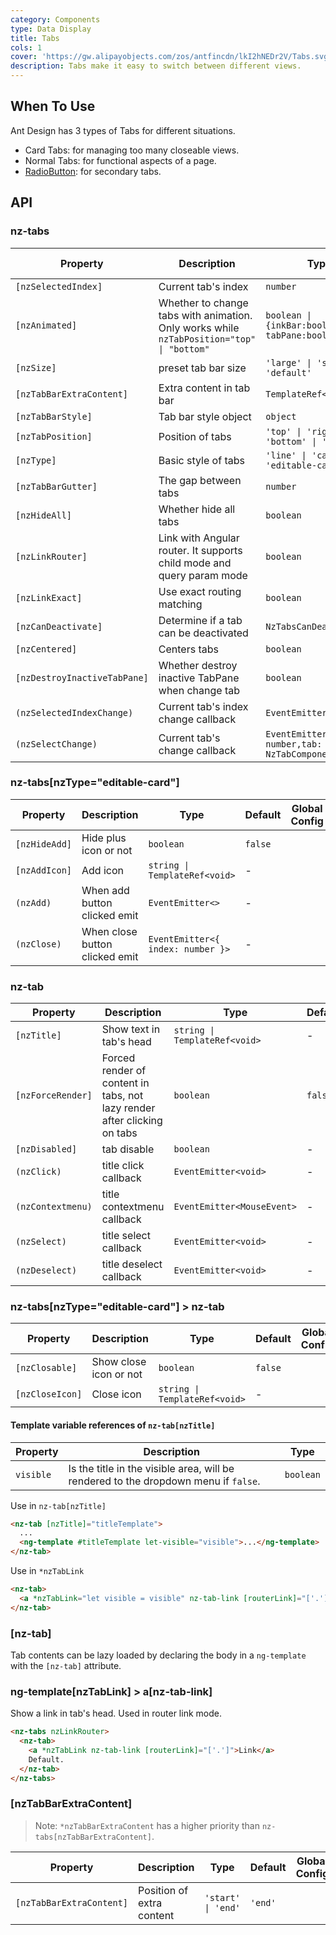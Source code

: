 ```yaml
---
category: Components
type: Data Display
title: Tabs
cols: 1
cover: 'https://gw.alipayobjects.com/zos/antfincdn/lkI2hNEDr2V/Tabs.svg'
description: Tabs make it easy to switch between different views.
---
```



## When To Use

Ant Design has 3 types of Tabs for different situations.

- Card Tabs: for managing too many closeable views.
- Normal Tabs: for functional aspects of a page.
- [RadioButton](/components/radio/en/#components-radio-demo-radiobutton): for secondary tabs.


## API

### nz-tabs

| Property                     | Description                                                                               | Type                                                | Default                            | Global Config |
| ---------------------------- | ----------------------------------------------------------------------------------------- | --------------------------------------------------- | ---------------------------------- | ------------- |
| `[nzSelectedIndex]`          | Current tab's index                                                                       | `number`                                            | -                                  |
| `[nzAnimated]`               | Whether to change tabs with animation. Only works while `nzTabPosition="top" \| "bottom"` | `boolean \| {inkBar:boolean, tabPane:boolean}`      | `true`, `false` when `type="card"` | ✅             |
| `[nzSize]`                   | preset tab bar size                                                                       | `'large' \| 'small' \| 'default'`                   | `'default'`                        | ✅             |
| `[nzTabBarExtraContent]`     | Extra content in tab bar                                                                  | `TemplateRef<void>`                                 | -                                  |
| `[nzTabBarStyle]`            | Tab bar style object                                                                      | `object`                                            | -                                  |
| `[nzTabPosition]`            | Position of tabs                                                                          | `'top' \| 'right' \| 'bottom' \| 'left'`            | `'top'`                            |               |
| `[nzType]`                   | Basic style of tabs                                                                       | `'line' \| 'card' \| 'editable-card'`               | `'line'`                           | ✅             |
| `[nzTabBarGutter]`           | The gap between tabs                                                                      | `number`                                            | -                                  | ✅             |
| `[nzHideAll]`                | Whether hide all tabs                                                                     | `boolean`                                           | `false`                            |
| `[nzLinkRouter]`             | Link with Angular router. It supports child mode and query param mode                     | `boolean`                                           | `false`                            |               |
| `[nzLinkExact]`              | Use exact routing matching                                                                | `boolean`                                           | `true`                             |
| `[nzCanDeactivate]`          | Determine if a tab can be deactivated                                                     | `NzTabsCanDeactivateFn`                             | -                                  |
| `[nzCentered]`               | Centers tabs                                                                              | `boolean`                                           | `false`                            |
| `[nzDestroyInactiveTabPane]` | Whether destroy inactive TabPane when change tab                                          | `boolean`                                           | `false`                            |
| `(nzSelectedIndexChange)`    | Current tab's index change callback                                                       | `EventEmitter<number>`                              | -                                  |
| `(nzSelectChange)`           | Current tab's change callback                                                             | `EventEmitter<{index: number,tab: NzTabComponent}>` | -                                  |

### nz-tabs[nzType="editable-card"]

| Property      | Description                    | Type                              | Default | Global Config |
| ------------- | ------------------------------ | --------------------------------- | ------- | ------------- |
| `[nzHideAdd]` | Hide plus icon or not          | `boolean`                         | `false` |
| `[nzAddIcon]` | Add icon                       | `string \| TemplateRef<void>`     | -       |
| `(nzAdd)`     | When add button clicked emit   | `EventEmitter<>`                  | -       |
| `(nzClose)`   | When close button clicked emit | `EventEmitter<{ index: number }>` | -       |

### nz-tab

| Property          | Description                                                              | Type                          | Default |
| ----------------- | ------------------------------------------------------------------------ | ----------------------------- | ------- |
| `[nzTitle]`       | Show text in tab's head                                                  | `string \| TemplateRef<void>` | -       |
| `[nzForceRender]` | Forced render of content in tabs, not lazy render after clicking on tabs | `boolean`                     | `false` |
| `[nzDisabled]`    | tab disable                                                              | `boolean`                     | -       |
| `(nzClick)`       | title click callback                                                     | `EventEmitter<void>`          | -       |
| `(nzContextmenu)` | title contextmenu callback                                               | `EventEmitter<MouseEvent>`    | -       |
| `(nzSelect)`      | title select callback                                                    | `EventEmitter<void>`          | -       |
| `(nzDeselect)`    | title deselect callback                                                  | `EventEmitter<void>`          | -       |

### nz-tabs[nzType="editable-card"] > nz-tab

| Property        | Description            | Type                          | Default | Global Config |
| --------------- | ---------------------- | ----------------------------- | ------- | ------------- |
| `[nzClosable]`  | Show close icon or not | `boolean`                     | `false` |
| `[nzCloseIcon]` | Close icon             | `string \| TemplateRef<void>` | -       |

#### Template variable references of `nz-tab[nzTitle]`

| Property  | Description                                                                         | Type      |
| --------- | ----------------------------------------------------------------------------------- | --------- |
| `visible` | Is the title in the visible area, will be rendered to the dropdown menu if `false`. | `boolean` |

Use in `nz-tab[nzTitle]`

```html
<nz-tab [nzTitle]="titleTemplate">
  ...
  <ng-template #titleTemplate let-visible="visible">...</ng-template>
</nz-tab>
```

Use in `*nzTabLink`

```html
<nz-tab>
  <a *nzTabLink="let visible = visible" nz-tab-link [routerLink]="['.']">...</a>
</nz-tab>
```

### [nz-tab]

Tab contents can be lazy loaded by declaring the body in a `ng-template` with the `[nz-tab]` attribute.

### ng-template[nzTabLink] > a[nz-tab-link]

Show a link in tab's head. Used in router link mode.

```html
<nz-tabs nzLinkRouter>
  <nz-tab>
    <a *nzTabLink nz-tab-link [routerLink]="['.']">Link</a>
    Default.
  </nz-tab>
</nz-tabs>
```

### [nzTabBarExtraContent]

> Note: `*nzTabBarExtraContent` has a higher priority than `nz-tabs[nzTabBarExtraContent]`.

| Property                 | Description               | Type               | Default | Global Config |
| ------------------------ | ------------------------- | ------------------ | ------- | ------------- |
| `[nzTabBarExtraContent]` | Position of extra content | `'start' \| 'end'` | `'end'` |

